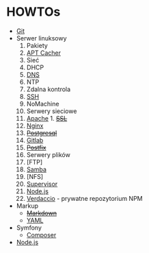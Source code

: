 # HOWTOs

* [Git](txt/git.md)
* Serwer linuksowy
  1. Pakiety
    1. [APT Cacher](txt/Linux-server/apt-cacher.md)
  2. Sieć
    1. DHCP
    2. [DNS](txt/Linux-server/dns.md)
    3. NTP
  3. Zdalna kontrola
    1. [SSH](txt/Linux-server/ssh.md)
    2. NoMachine
  4. Serwery sieciowe
    1. [Apache](txt/Linux-server/apache.md)
      1. ~~[SSL](txt/Linux-server/ssl.md)~~
    3. [Nginx](txt/Linux-server/nginx.md)
    2. ~~[Postgresql](txt/Linux-server/postgresql.md)~~
    3. [Gitlab](txt/Linux-server/Gitlab.md)
    4. ~~[Postfix](txt/Linux-server/postfix.md)~~
  5. Serwery plików
    1. [FTP]
    2. [Samba](txt/Linux-server/samba.md)
    3. [NFS]
  5. [Supervisor](txt/Linux-server/supervisor.md)
  6. [Node.js](txt/Linux-server/node-js.md)
    1. [Verdaccio](txt/Linux-server/verdaccio.md) - prywatne repozytorium NPM
* Markup
  * ~~[Markdown](txt/markdown.md)~~
  * [YAML](txt/yaml.md)
* Symfony
  * [Composer](./Symfony/Composer.md)
* [Node.js](txt/Node.js)
